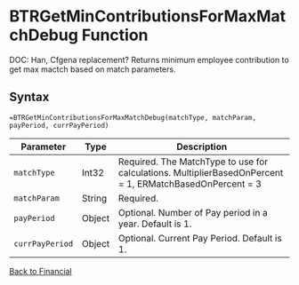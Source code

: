 # BTRGetMinContributionsForMaxMatchDebug Function

DOC: Han, Cfgena replacement?  Returns minimum employee contribution to get max mactch based on match parameters.

## Syntax

```excel
=BTRGetMinContributionsForMaxMatchDebug(matchType, matchParam, payPeriod, currPayPeriod)
```

Parameter | Type | Description
---|---|---
`matchType` | Int32 | Required.  The MatchType to use for calculations.  MultiplierBasedOnPercent = 1, ERMatchBasedOnPercent = 3
`matchParam` | String | Required.  | delimited list of periods.  Each period is in the form of M:P:P where M is number of months for this period, and each P is a tier of a , seperated pair of decimal values.
`payPeriod` | Object | Optional.  Number of Pay period in a year.  Default is 1.
`currPayPeriod` | Object | Optional.  Current Pay Period.  Default is 1.

[Back to Financial](RBLeFinancial.md)